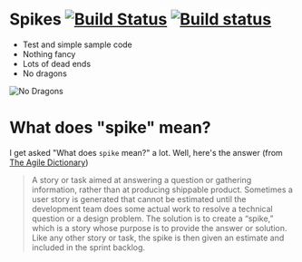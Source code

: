 Spikes  [![Build Status](https://travis-ci.org/jquintus/spikes.svg)](https://travis-ci.org/jquintus/spikes) [![Build status](https://ci.appveyor.com/api/projects/status/byic9wxw78bw3clk/branch/master?svg=true)](https://ci.appveyor.com/project/jquintus/spikes/branch/master)
======

* Test and simple sample code
* Nothing fancy
* Lots of dead ends
* No dragons

![No Dragons](http://th04.deviantart.net/fs70/200H/i/2011/027/f/2/no_dragons_logo_by_davidenorton-d31yu6t.png)

What does "spike" mean?
==============================
I get asked "What does `spike` mean?" a lot.  Well, here's the answer (from
[The Agile Dictionary](http://agiledictionary.com/209/spike/))

> A story or task aimed at answering a question or gathering information, rather
> than at producing shippable product. Sometimes a user story is generated that
> cannot be estimated until the development team does some actual work to resolve
> a technical question or a design problem. The solution is to create a “spike,”
> which is a story whose purpose is to provide the answer or solution. Like any
> other story or task, the spike is then given an estimate and included in the
> sprint backlog.
